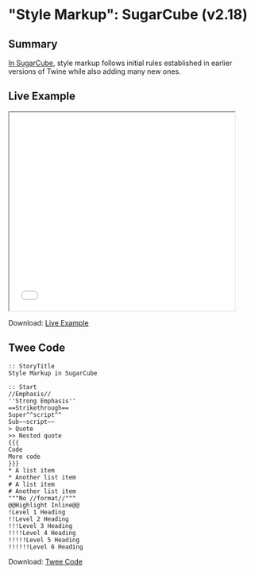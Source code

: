 # "Style Markup": SugarCube (v2.18)

## Summary

[In SugarCube](http://www.motoslave.net/sugarcube/2/docs/markup.html#basic-formatting), style markup follows initial rules established in earlier versions of Twine while also adding many new ones.

## Live Example

<section>
<iframe src="sugarcube_markup_example.html" height=400 width=90%></iframe>


Download: <a href="sugarcube_markup_example.html" target="_blank">Live Example</a>
</section>

## Twee Code

```
:: StoryTitle
Style Markup in SugarCube

:: Start
//Emphasis//
''Strong Emphasis''
==Strikethrough==
Super^^script^^
Sub~~script~~
> Quote
>> Nested quote
{{{
Code
More code
}}}
* A list item
* Another list item
# A list item
# Another list item
"""No //format//"""
@@Highlight Inline@@
!Level 1 Heading
!!Level 2 Heading
!!!Level 3 Heading
!!!!Level 4 Heading
!!!!!Level 5 Heading
!!!!!!Level 6 Heading

```

Download: <a href="sugarcube_markup_twee.txt" target="_blank">Twee Code</a>

